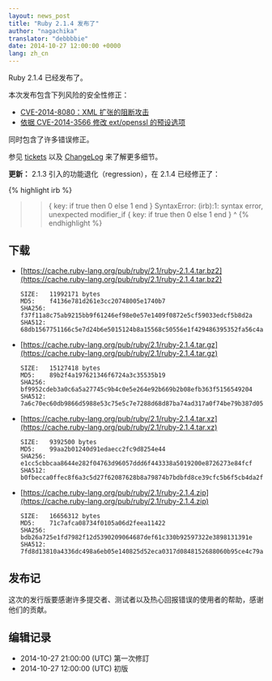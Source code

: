 ```yaml
---
layout: news_post
title: "Ruby 2.1.4 发布了"
author: "nagachika"
translator: "debbbbie"
date: 2014-10-27 12:00:00 +0000
lang: zh_cn
---
```


Ruby 2.1.4 已经发布了。

本次发布包含下列风险的安全性修正：

* [CVE-2014-8080：XML 扩张的阻断攻击](https://www.ruby-lang.org/zh_cn/news/2014/10/27/rexml-dos-cve-2014-8080/)
* [依据 CVE-2014-3566 修改 ext/openssl 的预设选项](https://www.ruby-lang.org/zh_cn/news/2014/10/27/changing-default-settings-of-ext-openssl/)

同时包含了许多错误修正。

参见 [tickets](https://bugs.ruby-lang.org/projects/ruby-21/issues?set_filter=1&amp;status_id=5)
以及 [ChangeLog](http://svn.ruby-lang.org/repos/ruby/tags/v2_1_4/ChangeLog) 来了解更多细节。

**更新：** 2.1.3 引入的功能退化（regression），在 2.1.4 已经修正了：

{% highlight irb %}
>> { key: if true then 0 else 1 end }
SyntaxError: (irb):1: syntax error, unexpected modifier_if
{ key: if true then 0 else 1 end }
         ^
{% endhighlight %}

## 下载

* [https://cache.ruby-lang.org/pub/ruby/2.1/ruby-2.1.4.tar.bz2](https://cache.ruby-lang.org/pub/ruby/2.1/ruby-2.1.4.tar.bz2)

      SIZE:   11992171 bytes
      MD5:    f4136e781d261e3cc20748005e1740b7
      SHA256: f37f11a8c75ab9215bb9f61246ef98e0e57e1409f0872e5cf59033edcf5b8d2a
      SHA512: 68db1567751166c5e7d24b6e5015124b8a15568c50556e1f429486395352fa56c4a195a74820ab135697924149d014b445b345a1b9755678aaf824fba79c606b

* [https://cache.ruby-lang.org/pub/ruby/2.1/ruby-2.1.4.tar.gz](https://cache.ruby-lang.org/pub/ruby/2.1/ruby-2.1.4.tar.gz)

      SIZE:   15127418 bytes
      MD5:    89b2f4a197621346f6724a3c35535b19
      SHA256: bf9952cdeb3a0c6a5a27745c9b4c0e5e264e92b669b2b08efb363f5156549204
      SHA512: 7a6c70ec60db9866d5988e53c75e5c7e7288d68d87ba74ad317a0f74be79b387d05f665d9273d24dc64edc011d396b6396d2c7b1de6fd6a03569103e5acdcc36

* [https://cache.ruby-lang.org/pub/ruby/2.1/ruby-2.1.4.tar.xz](https://cache.ruby-lang.org/pub/ruby/2.1/ruby-2.1.4.tar.xz)

      SIZE:   9392500 bytes
      MD5:    99aa2b01240d91edaecc2fc9d8254e44
      SHA256: e1cc5cbbcaa8644e282f04763d96057ddd6f443338a5019200e8726273e84fcf
      SHA512: b0fbecca0ffec8f6a3c5d27f62087628b8a79874b7bdbfd8ce39cfc5b6f5cb4da2f8a3e6031abae9c59273cf629f41cf5987e2a5f4c083b0f3a3b02eeb5d7dca

* [https://cache.ruby-lang.org/pub/ruby/2.1/ruby-2.1.4.zip](https://cache.ruby-lang.org/pub/ruby/2.1/ruby-2.1.4.zip)

      SIZE:   16656312 bytes
      MD5:    71c7afca08734f0105a06d2feea11422
      SHA256: bdb26a725e1fd7982f12d5390209064687def61c330b92597322e3898131391e
      SHA512: 7fd8d13810a4336dc498a6eb05e140825d52eca0317d0848152688060b95ce4c79ab6a10cf14ab2499ae559fb4676d86538eacd94fb262c16795067fb4f47614


## 发布记

这次的发行版要感谢许多提交者、测试者以及热心回报错误的使用者的帮助，感谢他们的贡献。

## 编辑记录

* 2014-10-27 21:00:00 (UTC) 第一次修訂
* 2014-10-27 12:00:00 (UTC) 初版
